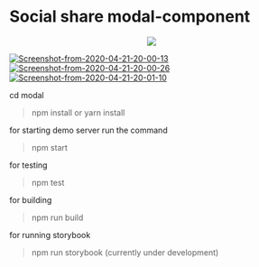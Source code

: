 # Social share modal-component  
<p align="center">
<img src="https://vaadin.com/static/content/learning-center/learn/tutorials/lit-element/images/lit-element-thumbnail.png" />
</p   
A GSoC iaux project of Internet Archive. And I am gonna have it.
This is a reusable modal component for social sharing and currently under development for "archive.org" website.  
This project uses lit-element for making components.  
Initially there was a doubt in project feasibility so I tried to initialize it by myself and try if the solution is feasible or not. I used these polymers to solve the problem.
 clone the repository https://github.com/maze-runnar/modal-component.git 
 
 <a href="https://ibb.co/xMYng1Q"><img src="https://i.ibb.co/gDd0WSC/Screenshot-from-2020-04-21-20-00-13.png" alt="Screenshot-from-2020-04-21-20-00-13" border="0"></a>
<a href="https://ibb.co/khYBgRy"><img src="https://i.ibb.co/K9ChjMG/Screenshot-from-2020-04-21-20-00-26.png" alt="Screenshot-from-2020-04-21-20-00-26" border="0"></a>
<a href="https://ibb.co/Zd2Md7v"><img src="https://i.ibb.co/xhF7hdw/Screenshot-from-2020-04-21-20-01-10.png" alt="Screenshot-from-2020-04-21-20-01-10" border="0"></a>
 
 cd modal  

> npm install or yarn install

 for starting demo server run the command  

> npm start  

for testing

> npm test

for building  

> npm run build

for running storybook 

> npm run storybook (currently under development)
